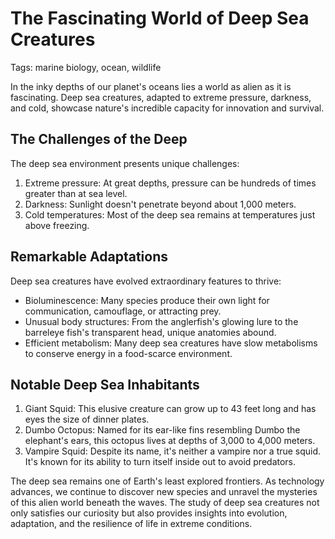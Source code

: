 # The Fascinating World of Deep Sea Creatures

Tags: marine biology, ocean, wildlife

In the inky depths of our planet's oceans lies a world as alien as it is fascinating. Deep sea creatures, adapted to extreme pressure, darkness, and cold, showcase nature's incredible capacity for innovation and survival.

## The Challenges of the Deep

The deep sea environment presents unique challenges:
1. Extreme pressure: At great depths, pressure can be hundreds of times greater than at sea level.
2. Darkness: Sunlight doesn't penetrate beyond about 1,000 meters.
3. Cold temperatures: Most of the deep sea remains at temperatures just above freezing.

## Remarkable Adaptations

Deep sea creatures have evolved extraordinary features to thrive:

- Bioluminescence: Many species produce their own light for communication, camouflage, or attracting prey.
- Unusual body structures: From the anglerfish's glowing lure to the barreleye fish's transparent head, unique anatomies abound.
- Efficient metabolism: Many deep sea creatures have slow metabolisms to conserve energy in a food-scarce environment.

## Notable Deep Sea Inhabitants

1. Giant Squid: This elusive creature can grow up to 43 feet long and has eyes the size of dinner plates.
2. Dumbo Octopus: Named for its ear-like fins resembling Dumbo the elephant's ears, this octopus lives at depths of 3,000 to 4,000 meters.
3. Vampire Squid: Despite its name, it's neither a vampire nor a true squid. It's known for its ability to turn itself inside out to avoid predators.

The deep sea remains one of Earth's least explored frontiers. As technology advances, we continue to discover new species and unravel the mysteries of this alien world beneath the waves. The study of deep sea creatures not only satisfies our curiosity but also provides insights into evolution, adaptation, and the resilience of life in extreme conditions.
